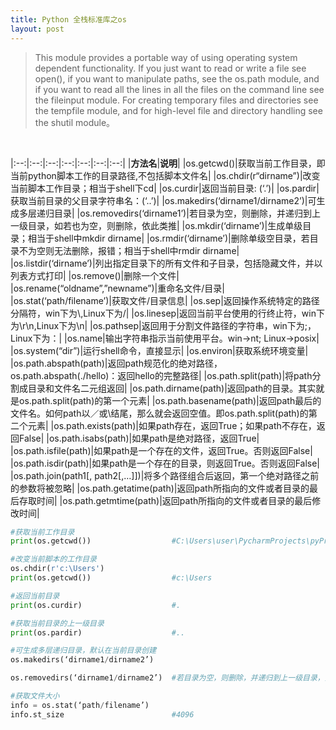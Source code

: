 ```yaml
---
title: Python 全栈标准库之os
layout: post
---
```



> This module provides a portable way of using operating system dependent functionality. If you just want to read or write a file see open(), if you want to manipulate paths, see the os.path module, and if you want to read all the lines in all the files on the command line see the fileinput module. For creating temporary files and directories see the tempfile module, and for high-level file and directory handling see the shutil module。  

<br>

|:--:|:--:|:--:|:--:|:--:|:--:|:--:|
|**方法名**|**说明**|
|os.getcwd()|获取当前工作目录，即当前python脚本工作的目录路径,不包括脚本文件名|
|os.chdir(r“dirname”)|改变当前脚本工作目录；相当于shell下cd|
|os.curdir|返回当前目录: (‘.’)|
|os.pardir|获取当前目录的父目录字符串名：(‘..’)|
|os.makedirs(‘dirname1/dirname2’)|可生成多层递归目录|
|os.removedirs(‘dirname1’)|若目录为空，则删除，并递归到上一级目录，如若也为空，则删除，依此类推|
|os.mkdir(‘dirname’)|生成单级目录；相当于shell中mkdir dirname|
|os.rmdir(‘dirname’)|删除单级空目录，若目录不为空则无法删除，报错；相当于shell中rmdir dirname|
|os.listdir(‘dirname’)|列出指定目录下的所有文件和子目录，包括隐藏文件，并以列表方式打印|
|os.remove()|删除一个文件|
|os.rename(“oldname”,”newname”)|重命名文件/目录|
|os.stat(‘path/filename’)|获取文件/目录信息|
|os.sep|返回操作系统特定的路径分隔符，win下为\\,Linux下为/|
|os.linesep|返回当前平台使用的行终止符，win下为\r\n,Linux下为\n|
|os.pathsep|返回用于分割文件路径的字符串，win下为;，Linux下为：|
|os.name|输出字符串指示当前使用平台。win->nt; Linux->posix|
|os.system(“dir”)|运行shell命令，直接显示|
|os.environ|获取系统环境变量|
|os.path.abspath(path)|返回path规范化的绝对路径，os.path.abspath(./hello)：返回hello的完整路径|
|os.path.split(path)|将path分割成目录和文件名二元组返回|
|os.path.dirname(path)|返回path的目录。其实就是os.path.split(path)的第一个元素|
|os.path.basename(path)|返回path最后的文件名。如何path以／或\结尾，那么就会返回空值。即os.path.split(path)的第二个元素|
|os.path.exists(path)|如果path存在，返回True；如果path不存在，返回False|
|os.path.isabs(path)|如果path是绝对路径，返回True|
|os.path.isfile(path)|如果path是一个存在的文件，返回True。否则返回False|
|os.path.isdir(path)|如果path是一个存在的目录，则返回True。否则返回False|
|os.path.join(path1[, path2[,…]])|将多个路径组合后返回，第一个绝对路径之前的参数将被忽略|
|os.path.getatime(path)|返回path所指向的文件或者目录的最后存取时间|
|os.path.getmtime(path)|返回path所指向的文件或者目录的最后修改时间|


```python
#获取当前工作目录
print(os.getcwd())                  #C:\Users\user\PycharmProjects\pyProjects\

#改变当前脚本的工作目录
os.chdir(r'c:\Users')
print(os.getcwd())                  #c:\Users

#返回当前目录
print(os.curdir)                    #.

#获取当前目录的上一级目录
print(os.pardir)                    #..

#可生成多层递归目录，默认在当前目录创建
os.makedirs(‘dirname1/dirname2’)

os.removedirs(‘dirname1/dirname2’)  #若目录为空，则删除，并递归到上一级目录，如若也为空，则删除，依此类推，如果目录里有文件则不会删

#获取文件大小
info = os.stat(‘path/filename’)
info.st_size                        #4096
```
